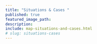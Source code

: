 ```yaml
---
title: "Situations & Cases "
published: true
featured_image_path:
description:
include: map-situations-and-cases.html
# slug: situations-cases
---
```

